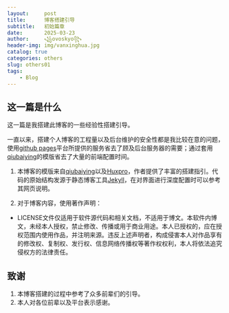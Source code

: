 ```yaml
---
layout:     post
title:      博客搭建引导
subtitle:   初始篇章
date:       2025-03-23
author:     ꧁ovoskyo꧂
header-img: img/vanxinghua.jpg
catalog: true
categories: others
slug: others01
tags:
    - Blog
---
```

## 这一篇是什么
这一篇是我搭建此博客的一些经验性搭建引导。

一直以来，搭建个人博客的工程量以及后台维护的安全性都是我比较在意的问题，使用[github pages](https://pages.github.com)平台所提供的服务省去了顾及后台服务器的需要；通过套用[qiubaiying](https://github.com/qiubaiying/qiubaiying.github.io)的模版省去了大量的前端配置时间。

1. 本博客的模版来自[qiubaiying](https://github.com/qiubaiying/qiubaiying.github.io)以及[Huxpro](https://github.com/Huxpro/huxpro.github.io)，作者提供了丰富的搭建指引。代码的原始结构发源于静态博客工具[Jekyll](https://jekyllrb.com)，在对界面进行深度配置时可以参考其网页说明。

2. 对于博客内容，使用著作声明：
- LICENSE文件仅适用于软件源代码和相关文档，不适用于博文。本软件内博文，未经本人授权，禁止修改、传播或用于商业用途。本人已授权的，应在授权范围内使用作品，并注明来源。违反上述声明者，构成侵害本人对作品享有的修改权、复制权、发行权、信息网络传播权等著作权权利，本人将依法追究侵权方的法律责任。

## 致谢
1. 本博客搭建的过程中参考了众多前辈们的引导。
2. 本人对各位前辈以及平台表示感谢。


